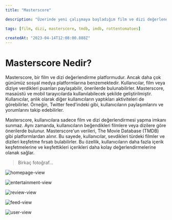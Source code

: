 ```yaml
---
title: "Masterscore"

description: "Üzerinde yeni çalışmaya başladığım film ve dizi değerlendirme sitesi hakkında."

tags: [film, dizi, masterscore, tmdb, imdb, rottentomatoes]

createdAt: "2023-04-14T12:08:00.888Z"
---
```


# Masterscore Nedir?

Masterscore, bir film ve dizi değerlendirme platformudur. Ancak daha çok günümüz sosyal medya platformlarına benzemektedir. Kullanıcılar, film veya diziye verdikleri puanları paylaşabilir, önerilerde bulunabilirler. Masterscore, masaüstü ve mobil tarayıcılarda kullanılabilecek şekilde geliştirilmiştir. Kullanıcılar, anlık olarak diğer kullanıcıların yaptıkları aktiviteleri de görebilirler. Örneğin, Twitter feed'indeki gibi, kullanıcıların paylaşımlarını ve yorumlarını takip edebilirler.

Masterscore, kullanıcılara sadece film ve dizi değerlendirmesi yapma imkanı sunmaz. Aynı zamanda, kullanıcıların beğendikleri filmlere veya dizilere göre önerilerde bulunur. Masterscore'un verileri, The Movie Database (TMDB) gibi platformlardan alınır. Bu sayede, kullanıcılar, sevdikleri türdeki filmler ve dizileri keşfetme fırsatı bulabilirler. Bu özellik, kullanıcıların daha fazla içerik keşfetmelerine ve keşfettikleri içerikleri daha kolay değerlendirmelerine olanak sağlar.

> Birkaç fotoğraf...

![homepage-view](https://dervis.emirkabal.com/screencapture-masterscore-emirkabal-2023-04-14-15_57_02.png)

![entertainment-view](https://dervis.emirkabal.com/screencapture-masterscore-emirkabal-details-movie-278-2023-04-14-16_30_11.png)

![review-view](https://dervis.emirkabal.com/review-view.png)

![feed-view](https://dervis.emirkabal.com/screencapture-masterscore-emirkabal-feed-2023-04-14-16_37_28.png)

![user-view](https://dervis.emirkabal.com/screencapture-masterscore-emirkabal-users-autnix-2023-04-14-16_32_47.png)
